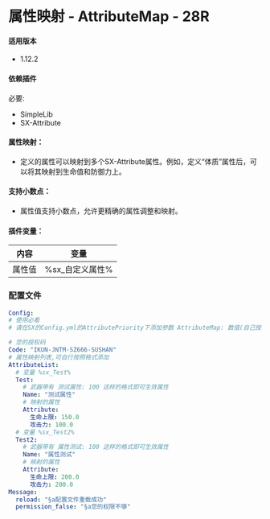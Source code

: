 # 属性映射 - AttributeMap - 28R

#### 适用版本

- 1.12.2

#### 依赖插件

必要:

- SimpleLib
- SX-Attribute

#### 属性映射：

- 定义的属性可以映射到多个SX-Attribute属性。例如，定义“体质”属性后，可以将其映射到生命值和防御力上。

#### 支持小数点：

- 属性值支持小数点，允许更精确的属性调整和映射。

#### 插件变量：

| 内容  | 变量         |
|-----|------------|
| 属性值 | %sx_自定义属性% |

### 配置文件

```yaml
Config:
# 使用必看
# 请在SX的Config.yml的AttributePriority下添加参数 AttributeMap: 数值(自己按规律填数值)

# 您的授权码
Code: "IKUN-JNTM-SZ666-SUSHAN"
# 属性映射列表,可自行按照格式添加
AttributeList:
  # 变量 %sx_Test%
  Test:
    # 武器带有 测试属性: 100 这样的格式即可生效属性
    Name: "测试属性"
    # 映射的属性
    Attribute:
      生命上限: 150.0
      攻击力: 100.0
  # 变量 %sx_Test2%
  Test2:
    # 武器带有 属性测试: 100 这样的格式即可生效属性
    Name: "属性测试"
    # 映射的属性
    Attribute:
      生命上限: 200.0
      攻击力: 200.0
Message:
  reload: "§a配置文件重载成功"
  permission_false: "§a您的权限不够"
```
